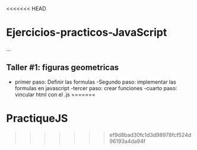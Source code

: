 <<<<<<< HEAD
# Ejercicios-practicos-JavaScript

...

##  Taller #1: figuras geometricas

- primer paso: Definir las formulas
-Segundo paso: implementar las formulas en javascript
-tercer paso: crear funciones
-cuarto paso: vincular html con el .js 
=======
# PractiqueJS
>>>>>>> ef9d8bad30fc1d3d98978fcf524d96193a4da94f
